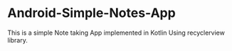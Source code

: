 # Android-Simple-Notes-App
This is a simple Note taking App implemented in Kotlin Using recyclerview library. 
